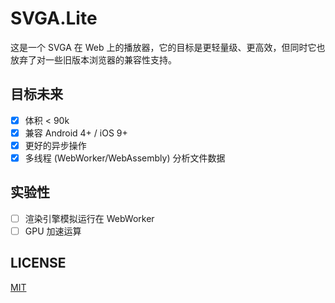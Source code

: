 # SVGA.Lite

这是一个 SVGA 在 Web 上的播放器，它的目标是更轻量级、更高效，但同时它也放弃了对一些旧版本浏览器的兼容性支持。

## 目标未来

- [x] 体积 < 90k
- [x] 兼容 Android 4+ / iOS 9+
- [x] 更好的异步操作
- [x] 多线程 (WebWorker/WebAssembly) 分析文件数据

## 实验性

- [ ] 渲染引擎模拟运行在 WebWorker
- [ ] GPU 加速运算

## LICENSE

[MIT](./LICENSE)
